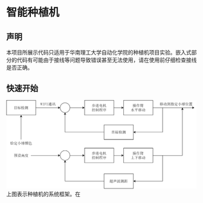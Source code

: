 # 智能种植机
## 声明
本项目所展示代码只适用于华南理工大学自动化学院的种植机项目实验。嵌入式部分的代码有可能由于接线等问题导致错误甚至无法使用，请在使用前仔细检查接线是否正确。

## 快速开始
![avatar](./ReadmePic/%E7%B3%BB%E7%BB%9F%E6%A1%86%E6%9E%B6.png)
上图表示种植机的系统框架。在
